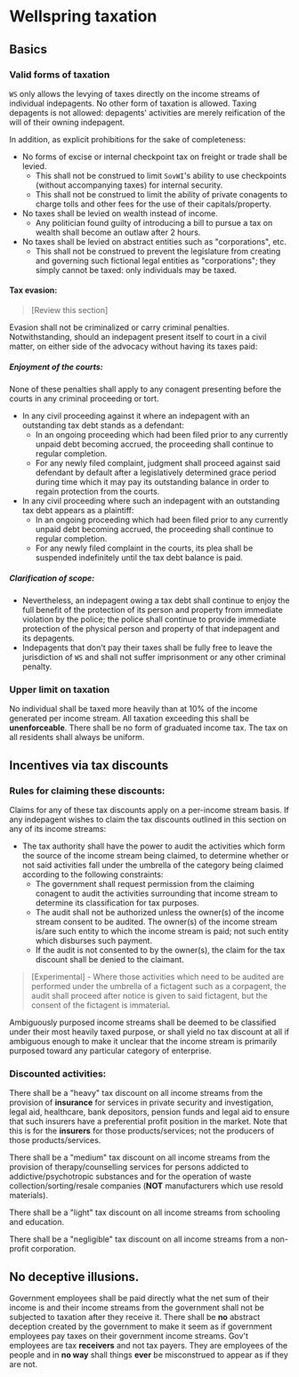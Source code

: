 # Wellspring taxation

## Basics

### Valid forms of taxation
`WS` only allows the levying of taxes directly on the income streams of individual indepagents. No other form of taxation is allowed. Taxing depagents is not allowed: depagents' activities are merely reification of the will of their owning indepagent.

In addition, as explicit prohibitions for the sake of completeness:
- No forms of excise or internal checkpoint tax on freight or trade shall be levied.
  - This shall not be construed to limit `SovWI`'s ability to use checkpoints (without accompanying taxes) for internal security.
  - This shall not be construed to limit the ability of private conagents to charge tolls and other fees for the use of their capitals/property.
- No taxes shall be levied on wealth instead of income.
  - Any politician found guilty of introducing a bill to pursue a tax on wealth shall become an outlaw after 2 hours.
- No taxes shall be levied on abstract entities such as "corporations", etc.
  - This shall not be construed to prevent the legislature from creating and governing such fictional legal entities as "corporations"; they simply cannot be taxed: only individuals may be taxed.

#### Tax evasion:

> [Review this section]

Evasion shall not be criminalized or carry criminal penalties. Notwithstanding, should an indepagent present itself to court in a civil matter, on either side of the advocacy without having its taxes paid:

##### Enjoyment of the courts:

None of these penalties shall apply to any conagent presenting before the courts in any criminal proceeding or tort.

- In any civil proceeding against it where an indepagent with an outstanding tax debt stands as a defendant:
  - In an ongoing proceeding which had been filed prior to any currently unpaid debt becoming accrued, the proceeding shall continue to regular completion.
  - For any newly filed complaint, judgment shall proceed against said defendant by default after a legislatively determined grace period during time which it may pay its outstanding balance in order to regain protection from the courts.
- In any civil proceeding where such an indepagent with an outstanding tax debt appears as a plaintiff:
  - In an ongoing proceeding which had been filed prior to any currently unpaid debt becoming accrued, the proceeding shall continue to regular completion.
  - For any newly filed complaint in the courts, its plea shall be suspended indefinitely until the tax debt balance is paid.

##### Clarification of scope:
- Nevertheless, an indepagent owing a tax debt shall continue to enjoy the full benefit of the protection of its person and property from immediate violation by the police; the police shall continue to provide immediate protection of the physical person and property of that indepagent and its depagents.
- Indepagents that don't pay their taxes shall be fully free to leave the jurisdiction of `WS` and shall not suffer imprisonment or any other criminal penalty.

### Upper limit on taxation

No individual shall be taxed more heavily than at 10% of the income generated per income stream. All taxation exceeding this shall be **unenforceable**. There shall be no form of graduated income tax. The tax on all residents shall always be uniform.

## Incentives via tax discounts

### Rules for claiming these discounts:

Claims for any of these tax discounts apply on a per-income stream basis. If any indepagent wishes to claim the tax discounts outlined in this section on any of its income streams:
- The tax authority shall have the power to audit the activities which form the source of the income stream being claimed, to determine whether or not said activities fall under the umbrella of the category being claimed according to the following constraints:
  - The government shall request permission from the claiming conagent to audit the activities surrounding that income stream to determine its classification for tax purposes.
  - The audit shall not be authorized unless the owner(s) of the income stream consent to be audited. The owner(s) of the income stream is/are such entity to which the income stream is paid; not such entity which disburses such payment.
  - If the audit is not consented to by the owner(s), the claim for the tax discount shall be denied to the claimant.
> [Experimental] - Where those activities which need to be audited are performed under the umbrella of a fictagent such as a corpagent, the audit shall proceed after notice is given to said fictagent, but the consent of the fictagent is immaterial.

Ambiguously purposed income streams shall be deemed to be classified under their most heavily taxed purpose, or shall yield no tax discount at all if ambiguous enough to make it unclear that the income stream is primarily purposed toward any particular category of enterprise.

### Discounted activities:

There shall be a "heavy" tax discount on all income streams from the provision of **insurance** for services in private security and investigation, legal aid, healthcare, bank depositors, pension funds and legal aid to ensure that such insurers have a preferential profit position in the market. Note that this is for the **insurers** for those products/services; not the producers of those products/services.

There shall be a "medium" tax discount on all income streams from the provision of therapy/counselling services for persons addicted to addictive/psychotropic substances and for the operation of waste collection/sorting/resale companies (**NOT** manufacturers which use resold materials).

There shall be a "light" tax discount on all income streams from schooling and education.

There shall be a "negligible" tax discount on all income streams from a non-profit corporation.

## No deceptive illusions.

Government employees shall be paid directly what the net sum of their income is and their income streams from the government shall not be subjected to taxation after they receive it. There shall be **no** abstract deception created by the government to make it seem as if government employees pay taxes on their government income streams. Gov't employees are tax **receivers** and not tax payers. They are employees of the people and in **no way** shall things **ever** be misconstrued to appear as if they are not.
